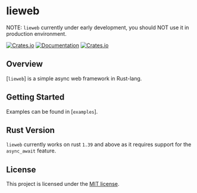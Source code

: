 lieweb
======

NOTE: `lieweb` currently under early development, you should NOT use it in production environment.

[![Crates.io](https://img.shields.io/crates/v/lieweb)](https://crates.io/crates/lieweb)
[![Documentation](https://docs.rs/lieweb/badge.svg)](https://docs.rs/lieweb)
[![Crates.io](https://img.shields.io/crates/l/lieweb)](LICENSE)

## Overview

[`lieweb`] is a simple async web framework in Rust-lang.

## Getting Started

Examples can be found in [`examples`].

## Rust Version

`lieweb` currently works on rust `1.39` and above as it requires support for the `async_await`
feature.

## License

This project is licensed under the [MIT license](LICENSE).
